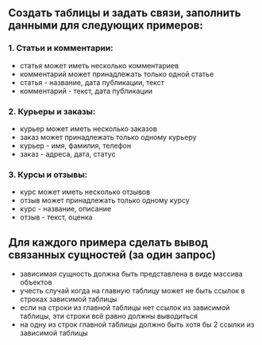 ## Создать таблицы и задать связи, заполнить данными для следующих примеров:

### 1. Статьи и комментарии:
- статья может иметь несколько комментариев
- комментарий может принадлежать только одной статье
- статья - название, дата публикации, текст
- комментарий - текст, дата публикации

### 2. Курьеры и заказы:
- курьер может иметь несколько заказов
- заказ может принадлежать только одному курьеру
- курьер - имя, фамилия, телефон
- заказ - адреса, дата, статус

### 3. Курсы и отзывы:
- курс может иметь несколько отзывов
- отзыв может принадлежать только одному курсу
- курс - название, описание
- отзыв - текст, оценка

## Для каждого примера сделать вывод связанных сущностей (за один запрос)
- зависимая сущность должна быть представлена в виде массива объектов
- учесть случай когда на главную таблицу может не быть ссылок в строках зависимой таблицы
- если на строки из главной таблицы нет ссылок из зависимой таблицы, эти строки всё равно должны выводиться
- на одну из строк главной таблицы должно быть хотя бы 2 ссылки из зависимой таблицы
